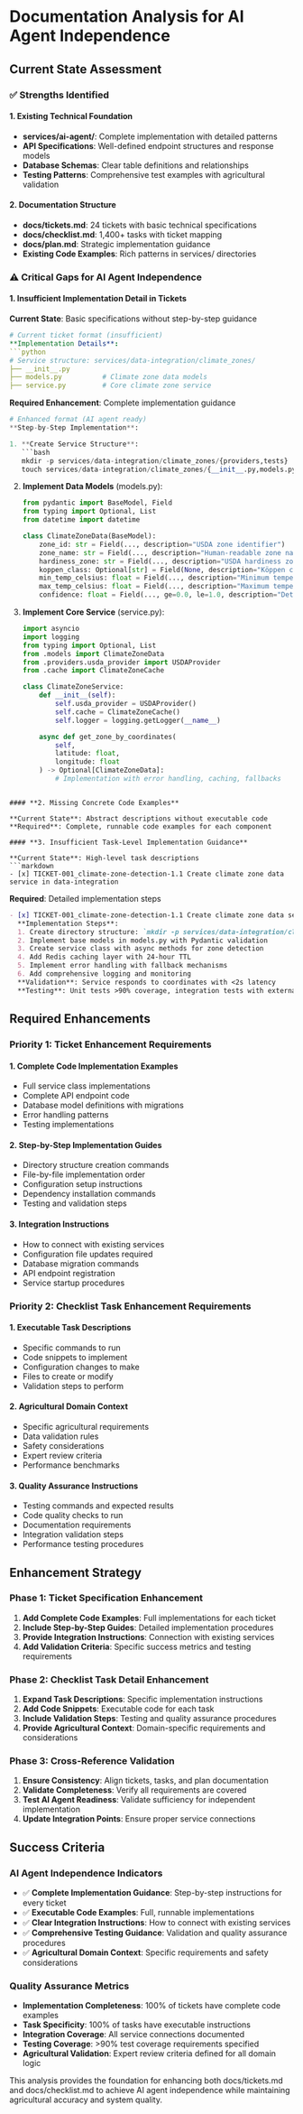 # Documentation Analysis for AI Agent Independence

## Current State Assessment

### ✅ **Strengths Identified**

#### **1. Existing Technical Foundation**
- **services/ai-agent/**: Complete implementation with detailed patterns
- **API Specifications**: Well-defined endpoint structures and response models
- **Database Schemas**: Clear table definitions and relationships
- **Testing Patterns**: Comprehensive test examples with agricultural validation

#### **2. Documentation Structure**
- **docs/tickets.md**: 24 tickets with basic technical specifications
- **docs/checklist.md**: 1,400+ tasks with ticket mapping
- **docs/plan.md**: Strategic implementation guidance
- **Existing Code Examples**: Rich patterns in services/ directories

### ⚠️ **Critical Gaps for AI Agent Independence**

#### **1. Insufficient Implementation Detail in Tickets**

**Current State**: Basic specifications without step-by-step guidance
```yaml
# Current ticket format (insufficient)
**Implementation Details**:
```python
# Service structure: services/data-integration/climate_zones/
├── __init__.py
├── models.py          # Climate zone data models
├── service.py         # Core climate zone service
```

**Required Enhancement**: Complete implementation guidance
```python
# Enhanced format (AI agent ready)
**Step-by-Step Implementation**:

1. **Create Service Structure**:
   ```bash
   mkdir -p services/data-integration/climate_zones/{providers,tests}
   touch services/data-integration/climate_zones/{__init__.py,models.py,service.py,cache.py,exceptions.py}
   ```

2. **Implement Data Models** (models.py):
   ```python
   from pydantic import BaseModel, Field
   from typing import Optional, List
   from datetime import datetime

   class ClimateZoneData(BaseModel):
       zone_id: str = Field(..., description="USDA zone identifier")
       zone_name: str = Field(..., description="Human-readable zone name")
       hardiness_zone: str = Field(..., description="USDA hardiness zone")
       koppen_class: Optional[str] = Field(None, description="Köppen classification")
       min_temp_celsius: float = Field(..., description="Minimum temperature")
       max_temp_celsius: float = Field(..., description="Maximum temperature")
       confidence: float = Field(..., ge=0.0, le=1.0, description="Detection confidence")
   ```

3. **Implement Core Service** (service.py):
   ```python
   import asyncio
   import logging
   from typing import Optional, List
   from .models import ClimateZoneData
   from .providers.usda_provider import USDAProvider
   from .cache import ClimateZoneCache

   class ClimateZoneService:
       def __init__(self):
           self.usda_provider = USDAProvider()
           self.cache = ClimateZoneCache()
           self.logger = logging.getLogger(__name__)

       async def get_zone_by_coordinates(
           self, 
           latitude: float, 
           longitude: float
       ) -> Optional[ClimateZoneData]:
           # Implementation with error handling, caching, fallbacks
   ```
```

#### **2. Missing Concrete Code Examples**

**Current State**: Abstract descriptions without executable code
**Required**: Complete, runnable code examples for each component

#### **3. Insufficient Task-Level Implementation Guidance**

**Current State**: High-level task descriptions
```markdown
- [x] TICKET-001_climate-zone-detection-1.1 Create climate zone data service in data-integration
```

**Required**: Detailed implementation steps
```markdown
- [x] TICKET-001_climate-zone-detection-1.1 Create climate zone data service in data-integration
  **Implementation Steps**:
  1. Create directory structure: `mkdir -p services/data-integration/climate_zones/{providers,tests}`
  2. Implement base models in models.py with Pydantic validation
  3. Create service class with async methods for zone detection
  4. Add Redis caching layer with 24-hour TTL
  5. Implement error handling with fallback mechanisms
  6. Add comprehensive logging and monitoring
  **Validation**: Service responds to coordinates with <2s latency
  **Testing**: Unit tests >90% coverage, integration tests with external APIs
```

## Required Enhancements

### **Priority 1: Ticket Enhancement Requirements**

#### **1. Complete Code Implementation Examples**
- Full service class implementations
- Complete API endpoint code
- Database model definitions with migrations
- Error handling patterns
- Testing implementations

#### **2. Step-by-Step Implementation Guides**
- Directory structure creation commands
- File-by-file implementation order
- Configuration setup instructions
- Dependency installation commands
- Testing and validation steps

#### **3. Integration Instructions**
- How to connect with existing services
- Configuration file updates required
- Database migration commands
- API endpoint registration
- Service startup procedures

### **Priority 2: Checklist Task Enhancement Requirements**

#### **1. Executable Task Descriptions**
- Specific commands to run
- Code snippets to implement
- Configuration changes to make
- Files to create or modify
- Validation steps to perform

#### **2. Agricultural Domain Context**
- Specific agricultural requirements
- Data validation rules
- Safety considerations
- Expert review criteria
- Performance benchmarks

#### **3. Quality Assurance Instructions**
- Testing commands and expected results
- Code quality checks to run
- Documentation requirements
- Integration validation steps
- Performance testing procedures

## Enhancement Strategy

### **Phase 1: Ticket Specification Enhancement**
1. **Add Complete Code Examples**: Full implementations for each ticket
2. **Include Step-by-Step Guides**: Detailed implementation procedures
3. **Provide Integration Instructions**: Connection with existing services
4. **Add Validation Criteria**: Specific success metrics and testing requirements

### **Phase 2: Checklist Task Detail Enhancement**
1. **Expand Task Descriptions**: Specific implementation instructions
2. **Add Code Snippets**: Executable code for each task
3. **Include Validation Steps**: Testing and quality assurance procedures
4. **Provide Agricultural Context**: Domain-specific requirements and considerations

### **Phase 3: Cross-Reference Validation**
1. **Ensure Consistency**: Align tickets, tasks, and plan documentation
2. **Validate Completeness**: Verify all requirements are covered
3. **Test AI Agent Readiness**: Validate sufficiency for independent implementation
4. **Update Integration Points**: Ensure proper service connections

## Success Criteria

### **AI Agent Independence Indicators**
- ✅ **Complete Implementation Guidance**: Step-by-step instructions for every ticket
- ✅ **Executable Code Examples**: Full, runnable implementations
- ✅ **Clear Integration Instructions**: How to connect with existing services
- ✅ **Comprehensive Testing Guidance**: Validation and quality assurance procedures
- ✅ **Agricultural Domain Context**: Specific requirements and safety considerations

### **Quality Assurance Metrics**
- **Implementation Completeness**: 100% of tickets have complete code examples
- **Task Specificity**: 100% of tasks have executable instructions
- **Integration Coverage**: All service connections documented
- **Testing Coverage**: >90% test coverage requirements specified
- **Agricultural Validation**: Expert review criteria defined for all domain logic

This analysis provides the foundation for enhancing both docs/tickets.md and docs/checklist.md to achieve AI agent independence while maintaining agricultural accuracy and system quality.
